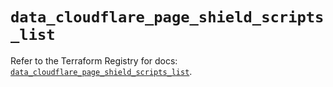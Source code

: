 # `data_cloudflare_page_shield_scripts_list`

Refer to the Terraform Registry for docs: [`data_cloudflare_page_shield_scripts_list`](https://registry.terraform.io/providers/cloudflare/cloudflare/5.6.0/docs/data-sources/page_shield_scripts_list).
